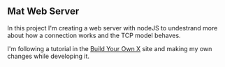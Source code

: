 ## Mat Web Server

In this project I'm creating a web server with nodeJS to undestrand more about how a connection works and the TCP model behaves.

I'm following a tutorial in the <a href='https://build-your-own.org/webserver/'>Build Your Own X</a> site and making my own changes while developing it.
